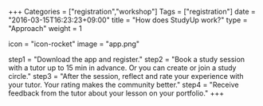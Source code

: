 +++
Categories = ["registration","workshop"]
Tags = ["registration"]
date = "2016-03-15T16:23:23+09:00"
title = "How does StudyUp work?"
type = "Approach"
weight = 1


icon = "icon-rocket"
image = "app.png"

step1 = "Download the app and register."
step2 = "Book a study session with a tutor up to 15 min in advance. Or you can create or join a study circle."
step3 = "After the session, reflect and rate your experience with your tutor. Your rating makes the community better."
step4 = "Receive feedback from the tutor about your lesson on your portfolio."
+++
